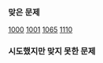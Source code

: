 ### 맞은 문제
[1000](./1000번~1099번/1000번%20-%20A+B) 
[1001](./1000번~1099번/1001번%20-%20A-B) 
[1065](./1000번~1099번/1065번%20-%20한수) 
[1110](./1100번~1199번/1110번%20-%20더하기%20사이클) 
<!--Solved-->
### 시도했지만 맞지 못한 문제
<!--Tried-->
